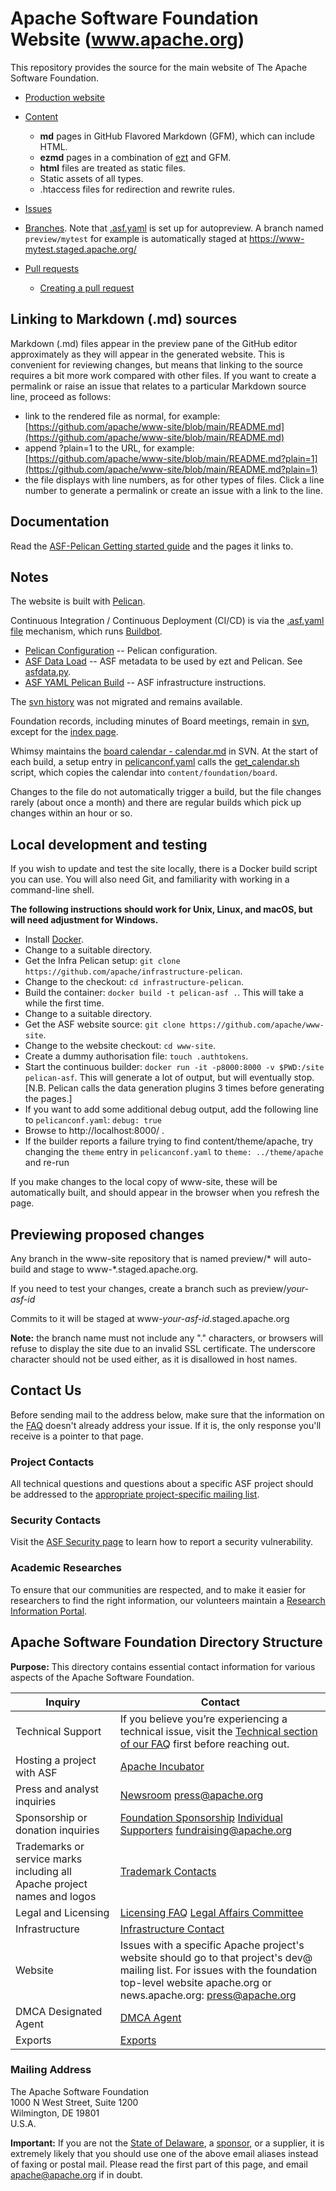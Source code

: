 # Apache Software Foundation Website (www.apache.org)

This repository provides the source for the main website of The Apache Software Foundation.

- [Production website](https://www.apache.org/)

- [Content](content)
  - **md** pages in GitHub Flavored Markdown (GFM), which can include HTML.
  - **ezmd** pages in a combination of [ezt](https://github.com/gstein/ezt/blob/wiki/Syntax.md) and GFM.
  - **html** files are treated as static files.
  - Static assets of all types.
  - .htaccess files for redirection and rewrite rules.

- [Issues](https://github.com/apache/www-site/issues)

- [Branches](https://github.com/apache/www-site/branches). Note that [.asf.yaml](./.asf.yaml) is set up for autopreview. A branch named `preview/mytest` for example is automatically staged at https://www-mytest.staged.apache.org/

- [Pull requests](https://github.com/apache/www-site/pulls)
  - [Creating a pull request](https://docs.github.com/en/github/collaborating-with-issues-and-pull-requests/creating-a-pull-request#creating-the-pull-request)

## Linking to Markdown (.md) sources

Markdown (.md) files appear in the preview pane of the GitHub editor approximately as they will appear in the generated website.
This is convenient for reviewing changes, but means that linking to the source requires a bit more work compared with other files.
If you want to create a permalink or raise an issue that relates to a particular Markdown source line, proceed as follows:
- link to the rendered file as normal, for example: [https://github.com/apache/www-site/blob/main/README.md](https://github.com/apache/www-site/blob/main/README.md)
- append ?plain=1 to the URL, for example: [https://github.com/apache/www-site/blob/main/README.md?plain=1](https://github.com/apache/www-site/blob/main/README.md?plain=1)
- the file displays with line numbers, as for other types of files. Click a line number to generate a permalink or create an issue with a link to the line.

## Documentation

Read the [ASF-Pelican Getting started guide](https://infra.apache.org/asf-pelican-gettingstarted.html) and the pages it links to.

## Notes

The website is built with [Pelican](https://blog.getpelican.com).

Continuous Integration / Continuous Deployment (CI/CD) is via the [.asf.yaml file](https://cwiki.apache.org/confluence/display/INFRA/Git+-+.asf.yaml+features)
mechanism, which runs [Buildbot](https://ci2.apache.org/#/builders/3/).

- [Pelican Configuration](pelicanconf.yaml) -- Pelican configuration.
- [ASF Data Load](asfdata.yaml) -- ASF metadata to be used by ezt and Pelican. See [asfdata.py](https://github.com/apache/infrastructure-pelican/blob/master/plugins/asfdata.py).
- [ASF YAML Pelican Build](.asf.yaml) -- ASF infrastructure instructions.

The [svn history](http://svn.apache.org/viewvc/infrastructure/site/trunk/) was not migrated and remains available.

Foundation records, including minutes of Board meetings, remain in [svn](http://svn.apache.org/viewvc/infrastructure/site/trunk/content/foundation/records/),
except for the [index page](content/foundation/records/index.md).

Whimsy maintains the [board calendar - calendar.md](https://svn.apache.org/repos/asf/infrastructure/site/trunk/content/foundation/board/calendar.md)
in SVN. At the start of each build, a setup entry in [pelicanconf.yaml](pelicanconf.yaml) calls the [get_calendar.sh](get_calendar.sh) script, which copies the calendar into `content/foundation/board`.

Changes to the file do not automatically trigger a build, but the file changes rarely (about once a month)
and there are regular builds which pick up changes within an hour or so.

## Local development and testing

If you wish to update and test the site locally, there is a Docker build script you can use.
You will also need Git, and familiarity with working in a command-line shell.

**The following instructions should work for Unix, Linux, and macOS, but will need adjustment for Windows.**

- Install [Docker](https://www.docker.com/get-started).
- Change to a suitable directory.
- Get the Infra Pelican setup: `git clone https://github.com/apache/infrastructure-pelican`.
- Change to the checkout: `cd infrastructure-pelican`.
- Build the container: `docker build -t pelican-asf .`. This will take a while the first time.
- Change to a suitable directory.
- Get the ASF website source: `git clone https://github.com/apache/www-site`.
- Change to the website checkout: `cd www-site`.
- Create a dummy authorisation file: `touch .authtokens`.
- Start the continuous builder: `docker run -it -p8000:8000 -v $PWD:/site pelican-asf`. This will generate a lot of output, but will eventually stop. [N.B. Pelican calls the data generation plugins 3 times before generating the pages.]
- If you want to add some additional debug output, add the following line to `pelicanconf.yaml`: `debug: true`
- Browse to http://localhost:8000/ .
- If the builder reports a failure trying to find content/theme/apache, try changing
  the `theme` entry in `pelicanconf.yaml` to `theme: ../theme/apache` and re-run

If you make changes to the local copy of www-site, these will be automatically built, and should
appear in the browser when you refresh the page.

## Previewing proposed changes

Any branch in the www-site repository that is named preview/* will 
auto-build and stage to www-*.staged.apache.org.

If you need to test your changes, create a branch such as preview/_your-asf-id_

Commits to it will be staged at www-_your-asf-id_.staged.apache.org

**Note:** the branch name must not include any "." characters,
or browsers will refuse to display the site due to an invalid SSL certificate.
The underscore character should not be used either, as it is disallowed in host names.

## Contact Us

Before sending mail to the address below, make sure that the information on the [FAQ](https://www.apache.org/foundation/faq) doesn't already address your issue. If it is, the only response you'll receive is a pointer to that page.

### Project Contacts

All technical questions and questions about a specific ASF project should be addressed to the [appropriate project-specific mailing list](https://projects.apache.org/projects.html).

### Security Contacts

Visit the [ASF Security page](https://www.apache.org/security/) to learn how to report a security vulnerability.

### Academic Researches

To ensure that our communities are respected, and to make it easier for researchers to find the right information, our volunteers maintain a [Research Information Portal](https://apache.org/research/).

## Apache Software Foundation Directory Structure

**Purpose:**
This directory contains essential contact information for various aspects of the Apache Software Foundation.

| Inquiry | Contact |
|---|---|
| Technical Support | If you believe you’re experiencing a technical issue, visit the [Technical section of our FAQ](https://www.apache.org/foundation/faq) first before reaching out. |
| Hosting a project with ASF | [Apache Incubator](https://incubator.apache.org/) |
| Press and analyst inquiries | [Newsroom](https://www.apache.org/press/)  [press@apache.org](mailto:press@apache.org)|
| Sponsorship or donation inquiries | [Foundation Sponsorship](https://www.apache.org/foundation/sponsorship.html) [Individual Supporters](https://www.apache.org/foundation/individual-supporters) [fundraising@apache.org](mailto:fundraising@apache.org) |
| Trademarks or service marks including all Apache project names and logos | [Trademark Contacts](https://www.apache.org/foundation/marks/contact) |
| Legal and Licensing | [Licensing FAQ](https://www.apache.org/foundation/license-faq.html) [Legal Affairs Committee](https://www.apache.org/legal/) |
| Infrastructure | [Infrastructure Contact](https://infra.apache.org/contact.html) |
| Website | Issues with a specific Apache project's website should go to that project's dev@ mailing list. For issues with the foundation top-level website apache.org or news.apache.org: [press@apache.org](mailto:press@apache.org) |
| DMCA Designated Agent | [DMCA Agent](https://www.apache.org/legal/dmca.html) |
| Exports | [Exports](https://www.apache.org/licenses/exports/) |

### Mailing Address

The Apache Software Foundation  
1000 N West Street, Suite 1200  
Wilmington, DE 19801  
U.S.A.  


**Important:** If you are not the [State of Delaware](https://www.apache.org/foundation/records/), a [sponsor](https://www.apache.org/foundation/sponsors), or a supplier, it is extremely likely that you should use one of the above email aliases instead of faxing or postal mail. Please read the first part of this page, and email [apache@apache.org](mailto:apache@apache.org) if in doubt.

